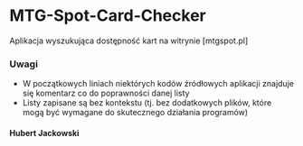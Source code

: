 # MTG-Spot-Card-Checker
Aplikacja wyszukująca dostępność kart na witrynie [mtgspot.pl]
### Uwagi
- W początkowych liniach niektórych kodów źródłowych aplikacji znajduje się komentarz co do poprawności danej listy
- Listy zapisane są bez kontekstu (tj. bez dodatkowych plików, które mogą być wymagane do skutecznego działania programów)
#### Hubert Jackowski
